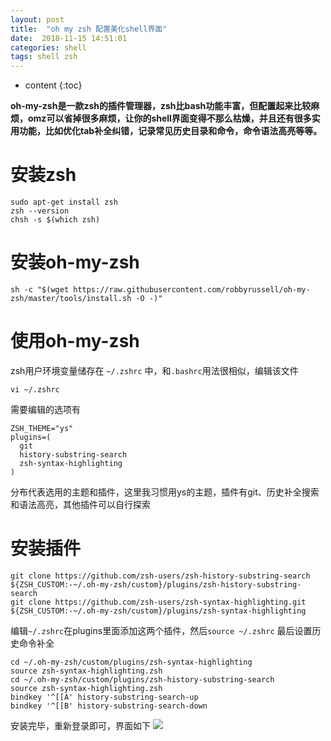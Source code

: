 ```yaml
---
layout: post
title:  "oh my zsh 配置美化shell界面"
date:  2018-11-15 14:51:01      
categories: shell
tags: shell zsh 
---
```


* content
{:toc}

**oh-my-zsh是一款zsh的插件管理器，zsh比bash功能丰富，但配置起来比较麻烦，omz可以省掉很多麻烦，让你的shell界面变得不那么枯燥，并且还有很多实用功能，比如优化tab补全纠错，记录常见历史目录和命令，命令语法高亮等等。**
# 安装zsh
```shell
sudo apt-get install zsh
zsh --version
chsh -s $(which zsh)
```
# 安装oh-my-zsh
```shell
sh -c "$(wget https://raw.githubusercontent.com/robbyrussell/oh-my-zsh/master/tools/install.sh -O -)"
```
# 使用oh-my-zsh

zsh用户环境变量储存在 `~/.zshrc` 中，和`.bashrc`用法很相似，编辑该文件
```shell
vi ~/.zshrc
```
需要编辑的选项有
```shell
ZSH_THEME="ys"
plugins=(
  git
  history-substring-search
  zsh-syntax-highlighting
)
```
分布代表选用的主题和插件，这里我习惯用ys的主题，插件有git、历史补全搜索和语法高亮，其他插件可以自行探索

# 安装插件
```shell
git clone https://github.com/zsh-users/zsh-history-substring-search ${ZSH_CUSTOM:-~/.oh-my-zsh/custom}/plugins/zsh-history-substring-search
git clone https://github.com/zsh-users/zsh-syntax-highlighting.git ${ZSH_CUSTOM:-~/.oh-my-zsh/custom}/plugins/zsh-syntax-highlighting
```
编辑`~/.zshrc`在plugins里面添加这两个插件，然后`source ~/.zshrc`
最后设置历史命令补全
```shell
cd ~/.oh-my-zsh/custom/plugins/zsh-syntax-highlighting
source zsh-syntax-highlighting.zsh
cd ~/.oh-my-zsh/custom/plugins/zsh-history-substring-search
source zsh-syntax-highlighting.zsh
bindkey '^[[A' history-substring-search-up
bindkey '^[[B' history-substring-search-down
```
安装完毕，重新登录即可，界面如下
![](https://ws1.sinaimg.cn/large/006LiNKKly1fx8s2lnc4jj30mf0cngms.jpg)